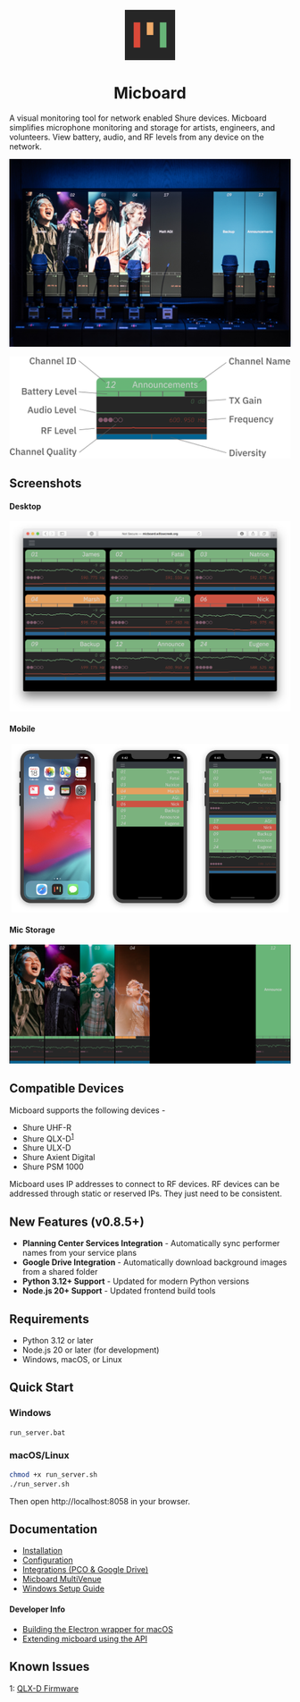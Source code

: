 <p align="center">
  <a href="https://micboard.io"><img width="90px" height="90px" src="docs/img/logo.png"></a>
</p>

<h1 align="center">Micboard</h1>

A visual monitoring tool for network enabled Shure devices.  Micboard simplifies microphone monitoring and storage for artists, engineers, and volunteers.  View battery, audio, and RF levels from any device on the network.

![Micboard Storage Photo](docs/img/wccc.jpg)


![micboard diagram](docs/img/slug.png)

## Screenshots
#### Desktop
![Desktop](docs/img/desktop_ui.png)


#### Mobile
<p align="center">
  <img width="33%" src="docs/img/phone_home.png"><img width="33%" src="docs/img/phone_ui.png"><img width="33%" src="docs/img/phone_ui_exp.png">
</p>

#### Mic Storage
![mic storage](docs/img/tv_imagebg.png)

## Compatible Devices
Micboard supports the following devices -
* Shure UHF-R
* Shure QLX-D<sup>[1](#qlxd)</sup>
* Shure ULX-D
* Shure Axient Digital
* Shure PSM 1000

Micboard uses IP addresses to connect to RF devices.  RF devices can be addressed through static or reserved IPs.  They just need to be consistent.


## New Features (v0.8.5+)
* **Planning Center Services Integration** - Automatically sync performer names from your service plans
* **Google Drive Integration** - Automatically download background images from a shared folder
* **Python 3.12+ Support** - Updated for modern Python versions
* **Node.js 20+ Support** - Updated frontend build tools

## Requirements
* Python 3.12 or later
* Node.js 20 or later (for development)
* Windows, macOS, or Linux

## Quick Start
### Windows
```
run_server.bat
```

### macOS/Linux
```bash
chmod +x run_server.sh
./run_server.sh
```

Then open http://localhost:8058 in your browser.

## Documentation
* [Installation](docs/installation.md)
* [Configuration](docs/configuration.md)
* [Integrations (PCO & Google Drive)](docs/integrations.md)
* [Micboard MultiVenue](docs/multivenue.md)
* [Windows Setup Guide](README_WINDOWS.md)

#### Developer Info
* [Building the Electron wrapper for macOS](docs/electron.md)
* [Extending micboard using the API](docs/api.md)


## Known Issues
<a name="qlxd">1</a>: [QLX-D Firmware](docs/qlxd.md)

